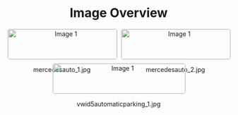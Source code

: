 <h1 style ="text-align: center;"> Image Overview </h1>
<div style="display: flex; flex-wrap: wrap; gap: 10px; justify-content: center;">
<div style="flex: 1 1 calc(33.333% - 20px); max-width: 300px; text-align: center;">
<img src="https://media.evkx.net/multimedia/technology/driverassistance/automaticparking/mercedesauto_1_xst.jpg" alt="Image 1" style="width: 100%; border: 1px solid #ddd; border-radius: 5px;">
<p>mercedesauto_1.jpg</p>
</div>
<div style="flex: 1 1 calc(33.333% - 20px); max-width: 300px; text-align: center;">
<img src="https://media.evkx.net/multimedia/technology/driverassistance/automaticparking/mercedesauto_2_xst.jpg" alt="Image 1" style="width: 100%; border: 1px solid #ddd; border-radius: 5px;">
<p>mercedesauto_2.jpg</p>
</div>
<div style="flex: 1 1 calc(33.333% - 20px); max-width: 300px; text-align: center;">
<img src="https://media.evkx.net/multimedia/technology/driverassistance/automaticparking/vwid5automaticparking_1_xst.jpg" alt="Image 1" style="width: 100%; border: 1px solid #ddd; border-radius: 5px;">
<p>vwid5automaticparking_1.jpg</p>
</div>
</div>
